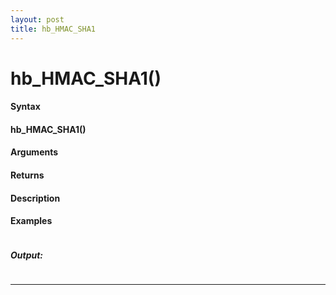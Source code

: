 ```yaml
---
layout: post
title: hb_HMAC_SHA1
---
```


# hb_HMAC_SHA1()


#### Syntax

#### hb_HMAC_SHA1()

#### Arguments

#### Returns

#### Description

#### Examples

```

```

##### Output:

```

```

---